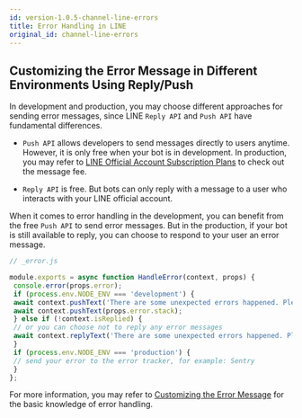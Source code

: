 ```yaml
---
id: version-1.0.5-channel-line-errors
title: Error Handling in LINE
original_id: channel-line-errors
---
```


## Customizing the Error Message in Different Environments Using Reply/Push

In development and production, you may choose different approaches for sending error messages, since LINE `Reply API` and `Push API` have fundamental differences.

- `Push API` allows developers to send messages directly to users anytime. However, it is only free when your bot is in development. In production, you may refer to [LINE Official Account Subscription Plans](https://www.linebiz.com/id-en/service/line-account-connect/) to check out the message fee.

- `Reply API` is free. But bots can only reply with a message to a user who interacts with your LINE official account.

When it comes to error handling in the development, you can benefit from the free `Push API` to send error messages. But in the production, if your bot is still available to reply, you can choose to respond to your user an error message.

```js
// _error.js

module.exports = async function HandleError(context, props) {
 console.error(props.error);
 if (process.env.NODE_ENV === 'development') {
 await context.pushText('There are some unexpected errors happened. Please try again later, sorry for the inconvenience.');
 await context.pushText(props.error.stack);
 } else if (!context.isReplied) {
 // or you can choose not to reply any error messages
 await context.replyText('There are some unexpected errors happened. Please try again later, sorry for the inconvenience.'
 }
 if (process.env.NODE_ENV === 'production') {
 // send your error to the error tracker, for example: Sentry
 }
};
```

For more information, you may refer to [Customizing the Error Message](the-basics-errors.md) for the basic knowledge of error handling.
